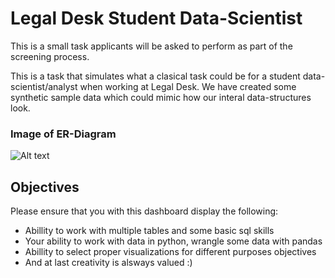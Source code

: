 # Legal Desk Student Data-Scientist
This is a small task applicants will be asked to perform as part of the screening process. 

This is a task that simulates what a clasical task could be for a student data-scientist/analyst when working at Legal Desk. We have created some synthetic sample data which could mimic how our interal data-structures look. 

### Image of ER-Diagram
![Alt text](image.jpg)

## Objectives
Please ensure that you with this dashboard display the following: 
- Abillity to work with multiple tables and some basic sql skills
- Your ability to work with data in python, wrangle some data with pandas
- Abillity to select proper visualizations for different purposes objectives
- And at last creativity is alsways valued :) 